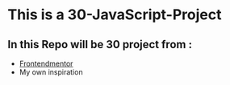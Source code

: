 # This is a 30-JavaScript-Project

## In this Repo will be 30 project from :

- [Frontendmentor](https://www.frontendmentor.io/challenges)
- My own inspiration
